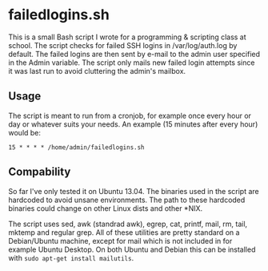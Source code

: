 # failedlogins.sh #
This is a small Bash script I wrote for a programming & scripting class at
school. The script checks for failed SSH logins in /var/log/auth.log by default.
The failed logins are then sent by e-mail to the admin user specified in the
Admin variable.
The script only mails new failed login attempts since it was last run to avoid 
cluttering the admin's mailbox.

## Usage ##
The script is meant to run from a cronjob, for example once every hour or day
or whatever suits your needs. An example (15 minutes after every hour) would be:
```
15 * * * * /home/admin/failedlogins.sh
```

## Compability ##
So far I've only tested it on Ubuntu 13.04. The binaries used in the script are
hardcoded to avoid unsane environments. The path to these hardcoded binaries
could change on other Linux dists and other *NIX.

The script uses sed, awk (standrad awk), egrep, cat, printf, mail, rm, tail,
mktemp and regular grep. All of these utilities are pretty standard on a 
Debian/Ubuntu machine, except for mail which is not included in for example 
Ubuntu Desktop. On both Ubuntu and Debian this can be installed with 
`sudo apt-get install mailutils`.


